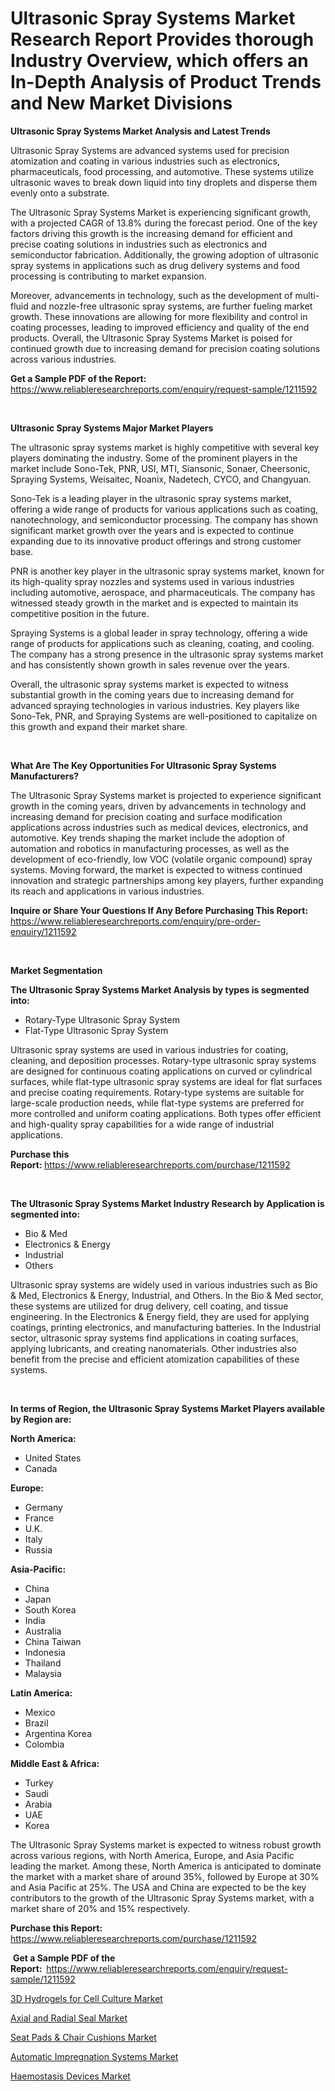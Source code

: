 <p><h1>Ultrasonic Spray Systems Market Research Report Provides thorough Industry Overview, which offers an In-Depth Analysis of Product Trends and New Market Divisions</h1></p><p><strong>Ultrasonic Spray Systems Market Analysis and Latest Trends</strong></p>
<p><p>Ultrasonic Spray Systems are advanced systems used for precision atomization and coating in various industries such as electronics, pharmaceuticals, food processing, and automotive. These systems utilize ultrasonic waves to break down liquid into tiny droplets and disperse them evenly onto a substrate.</p><p>The Ultrasonic Spray Systems Market is experiencing significant growth, with a projected CAGR of 13.8% during the forecast period. One of the key factors driving this growth is the increasing demand for efficient and precise coating solutions in industries such as electronics and semiconductor fabrication. Additionally, the growing adoption of ultrasonic spray systems in applications such as drug delivery systems and food processing is contributing to market expansion.</p><p>Moreover, advancements in technology, such as the development of multi-fluid and nozzle-free ultrasonic spray systems, are further fueling market growth. These innovations are allowing for more flexibility and control in coating processes, leading to improved efficiency and quality of the end products. Overall, the Ultrasonic Spray Systems Market is poised for continued growth due to increasing demand for precision coating solutions across various industries.</p></p>
<p><strong>Get a Sample PDF of the Report:&nbsp;</strong> <a href="https://www.reliableresearchreports.com/enquiry/request-sample/1211592">https://www.reliableresearchreports.com/enquiry/request-sample/1211592</a></p>
<p>&nbsp;</p>
<p><strong>Ultrasonic Spray Systems Major Market Players</strong></p>
<p><p>The ultrasonic spray systems market is highly competitive with several key players dominating the industry. Some of the prominent players in the market include Sono-Tek, PNR, USI, MTI, Siansonic, Sonaer, Cheersonic, Spraying Systems, Weisaitec, Noanix, Nadetech, CYCO, and Changyuan. </p><p>Sono-Tek is a leading player in the ultrasonic spray systems market, offering a wide range of products for various applications such as coating, nanotechnology, and semiconductor processing. The company has shown significant market growth over the years and is expected to continue expanding due to its innovative product offerings and strong customer base. </p><p>PNR is another key player in the ultrasonic spray systems market, known for its high-quality spray nozzles and systems used in various industries including automotive, aerospace, and pharmaceuticals. The company has witnessed steady growth in the market and is expected to maintain its competitive position in the future.</p><p>Spraying Systems is a global leader in spray technology, offering a wide range of products for applications such as cleaning, coating, and cooling. The company has a strong presence in the ultrasonic spray systems market and has consistently shown growth in sales revenue over the years.</p><p>Overall, the ultrasonic spray systems market is expected to witness substantial growth in the coming years due to increasing demand for advanced spraying technologies in various industries. Key players like Sono-Tek, PNR, and Spraying Systems are well-positioned to capitalize on this growth and expand their market share.</p></p>
<p>&nbsp;</p>
<p><strong>What Are The Key Opportunities For Ultrasonic Spray Systems Manufacturers?</strong></p>
<p><p>The Ultrasonic Spray Systems market is projected to experience significant growth in the coming years, driven by advancements in technology and increasing demand for precision coating and surface modification applications across industries such as medical devices, electronics, and automotive. Key trends shaping the market include the adoption of automation and robotics in manufacturing processes, as well as the development of eco-friendly, low VOC (volatile organic compound) spray systems. Moving forward, the market is expected to witness continued innovation and strategic partnerships among key players, further expanding its reach and applications in various industries.</p></p>
<p><strong>Inquire or Share Your Questions If Any Before Purchasing This Report:</strong> <a href="https://www.reliableresearchreports.com/enquiry/pre-order-enquiry/1211592">https://www.reliableresearchreports.com/enquiry/pre-order-enquiry/1211592</a></p>
<p>&nbsp;</p>
<p><strong>Market Segmentation</strong></p>
<p><strong>The Ultrasonic Spray Systems Market Analysis by types is segmented into:</strong></p>
<p><ul><li>Rotary-Type Ultrasonic Spray System</li><li>Flat-Type Ultrasonic Spray System</li></ul></p>
<p><p>Ultrasonic spray systems are used in various industries for coating, cleaning, and deposition processes. Rotary-type ultrasonic spray systems are designed for continuous coating applications on curved or cylindrical surfaces, while flat-type ultrasonic spray systems are ideal for flat surfaces and precise coating requirements. Rotary-type systems are suitable for large-scale production needs, while flat-type systems are preferred for more controlled and uniform coating applications. Both types offer efficient and high-quality spray capabilities for a wide range of industrial applications.</p></p>
<p><strong>Purchase this Report:&nbsp;</strong><a href="https://www.reliableresearchreports.com/purchase/1211592">https://www.reliableresearchreports.com/purchase/1211592</a></p>
<p>&nbsp;</p>
<p><strong>The Ultrasonic Spray Systems Market Industry Research by Application is segmented into:</strong></p>
<p><ul><li>Bio & Med</li><li>Electronics & Energy</li><li>Industrial</li><li>Others</li></ul></p>
<p><p>Ultrasonic spray systems are widely used in various industries such as Bio & Med, Electronics & Energy, Industrial, and Others. In the Bio & Med sector, these systems are utilized for drug delivery, cell coating, and tissue engineering. In the Electronics & Energy field, they are used for applying coatings, printing electronics, and manufacturing batteries. In the Industrial sector, ultrasonic spray systems find applications in coating surfaces, applying lubricants, and creating nanomaterials. Other industries also benefit from the precise and efficient atomization capabilities of these systems.</p></p>
<p>&nbsp;</p>
<p><strong>In terms of Region, the Ultrasonic Spray Systems Market Players available by Region are:</strong></p>
<p>
    <p> <strong> North America: </strong>
        <ul>
            <li>United States</li>
            <li>Canada</li>
        </ul>
        </p> 
    <p> <strong> Europe: </strong>
        <ul>
            <li>Germany</li>
            <li>France</li>
            <li>U.K.</li>
            <li>Italy</li>
            <li>Russia</li>
        </ul>
        </p> 
    <p> <strong> Asia-Pacific: </strong>
        <ul>
            <li>China</li>
            <li>Japan</li>
            <li>South Korea</li>
            <li>India</li>
            <li>Australia</li>
            <li>China Taiwan</li>
            <li>Indonesia</li>
            <li>Thailand</li>
            <li>Malaysia</li>
        </ul>
        </p> 
    <p> <strong> Latin America: </strong>
        <ul>
            <li>Mexico</li>
            <li>Brazil</li>
            <li>Argentina Korea</li>
            <li>Colombia</li>
        </ul>
        </p> 
    <p> <strong> Middle East & Africa: </strong>
        <ul>
            <li>Turkey</li>
            <li>Saudi</li>
            <li>Arabia</li>
            <li>UAE</li>
            <li>Korea</li>
        </ul>
    </p>
    </p>
<p><p>The Ultrasonic Spray Systems market is expected to witness robust growth across various regions, with North America, Europe, and Asia Pacific leading the market. Among these, North America is anticipated to dominate the market with a market share of around 35%, followed by Europe at 30% and Asia Pacific at 25%. The USA and China are expected to be the key contributors to the growth of the Ultrasonic Spray Systems market, with a market share of 20% and 15% respectively.</p></p>
<p><strong>Purchase this Report: </strong><a href="https://www.reliableresearchreports.com/purchase/1211592">https://www.reliableresearchreports.com/purchase/1211592</a></p>
<p>&nbsp;<strong>Get a Sample PDF of the Report:&nbsp;&nbsp;</strong><a href="https://www.reliableresearchreports.com/enquiry/request-sample/1211592">https://www.reliableresearchreports.com/enquiry/request-sample/1211592</a></p>
<p><strong></strong></p>
<p><p><a href="https://medium.com/@loretadervishi2013/3d-hydrogels-for-cell-culture-market-size-market-outlook-and-market-forecast-2024-to-2031-1acae31e08e5">3D Hydrogels for Cell Culture Market</a></p><p><a href="https://medium.com/@loretadervishi2013/axial-and-radial-seal-market-size-reveals-the-best-marketing-channels-in-global-industry-675c9a344646">Axial and Radial Seal Market</a></p><p><a href="https://medium.com/@rachelyoung56/seat-pads-amp-chair-cushions-market-furnishes-information-on-market-share-market-trends-and-69e4bc79afaa">Seat Pads & Chair Cushions Market</a></p><p><a href="https://medium.com/@rachelyoung56/automatic-impregnation-systems-market-the-key-to-successful-business-strategy-forecast-till-2031-b03405709d71">Automatic Impregnation Systems Market</a></p><p><a href="https://medium.com/@rachelyoung56/haemostasis-devices-market-furnishes-information-on-market-share-market-trends-and-market-growth-5b51ce042c7e">Haemostasis Devices Market</a></p></p>